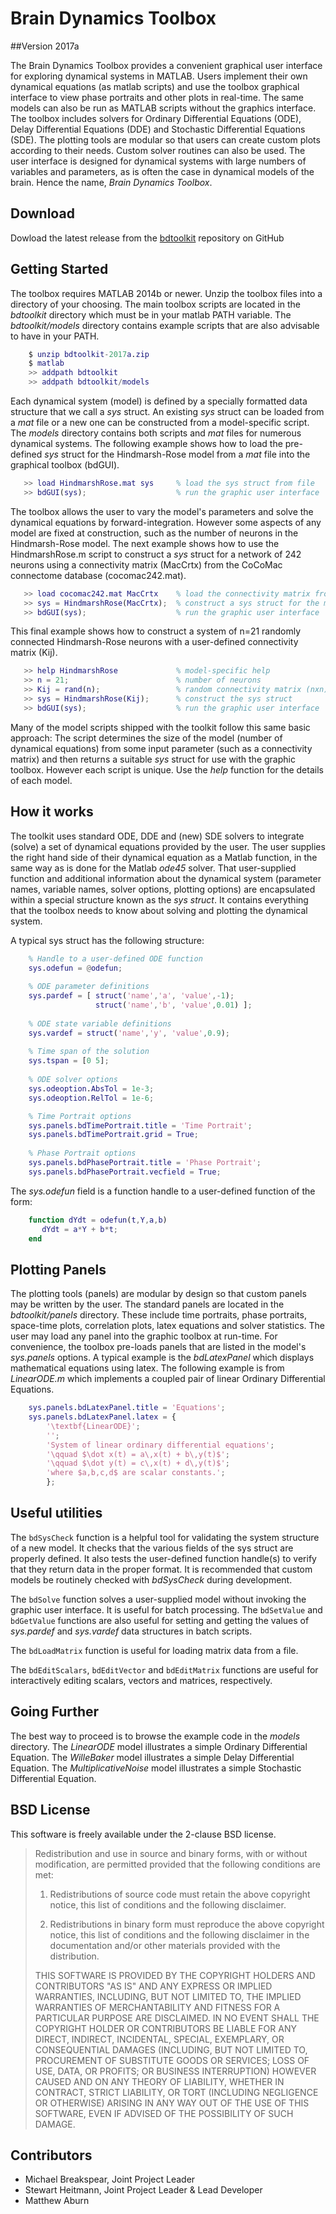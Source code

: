 # Brain Dynamics Toolbox

##Version 2017a 

The Brain Dynamics Toolbox provides a convenient graphical user interface for exploring dynamical systems in MATLAB.  Users implement their own dynamical equations (as matlab scripts) and use the toolbox graphical interface to view phase portraits and other plots in real-time. The same models can also be run as MATLAB scripts without the graphics interface. The toolbox includes solvers for Ordinary Differential Equations (ODE), Delay Differential Equations (DDE) and Stochastic Differential Equations (SDE). The plotting tools are modular so that users can create custom plots according to their needs. Custom solver routines can also be used. The user interface is designed for dynamical systems with large numbers of variables and parameters, as is often the case in dynamical models of the brain. Hence the name, *Brain Dynamics Toolbox*.

## Download
Dowload the latest release from the [bdtoolkit](https://github.com/breakspear/bdtoolkit/releases) repository on GitHub

## Getting Started
The toolbox requires MATLAB 2014b or newer. Unzip the toolbox files into a directory of your choosing. The main toolbox scripts are located in the *bdtoolkit* directory which must be in your matlab PATH variable. The *bdtoolkit/models* directory contains example scripts that are also advisable to have in your PATH.

```matlab
    $ unzip bdtoolkit-2017a.zip
    $ matlab
    >> addpath bdtoolkit
    >> addpath bdtoolkit/models
```

Each dynamical system (model) is defined by a specially formatted data structure that we call a *sys* struct. An existing *sys* struct can be loaded from a *mat* file or a new one can be constructed from a model-specific script. The *models* directory contains both scripts and *mat* files for numerous dynamical systems.
The following example shows how to load the pre-defined *sys* struct for the Hindmarsh-Rose model from a *mat* file into the graphical toolbox (bdGUI).

```matlab
   >> load HindmarshRose.mat sys     % load the sys struct from file
   >> bdGUI(sys);                    % run the graphic user interface
```

The toolbox allows the user to vary the model's parameters and solve the dynamical equations by forward-integration. However some aspects of any model are fixed at construction, such as the number of neurons in the Hindmarsh-Rose model.
The next example shows how to use the HindmarshRose.m script to construct a *sys* struct for a network of 242 neurons using a connectivity matrix (MacCrtx) from the CoCoMac connectome database (cocomac242.mat). 

```matlab
   >> load cocomac242.mat MacCrtx    % load the connectivity matrix from file
   >> sys = HindmarshRose(MacCrtx);  % construct a sys struct for the model
   >> bdGUI(sys);                    % run the graphic user interface
```

This final example shows how to construct a system of n=21 randomly connected Hindmarsh-Rose neurons with a user-defined connectivity matrix (Kij). 

```matlab
   >> help HindmarshRose             % model-specific help
   >> n = 21;                        % number of neurons
   >> Kij = rand(n);                 % random connectivity matrix (nxn)
   >> sys = HindmarshRose(Kij);      % construct the sys struct
   >> bdGUI(sys);                    % run the graphic user interface
```
Many of the model scripts shipped with the toolkit follow this same basic approach: The script determines the size of the model (number of dynamical equations) from some input parameter (such as a connectivity matrix) and then returns a suitable *sys* struct for use with the graphic toolbox. However each script is unique. Use the *help* function for the details of each model.

## How it works
The toolkit uses standard ODE, DDE and (new) SDE solvers to integrate (solve) a set of dynamical equations provided by the user. The user supplies the right hand side of their dynamical equation as a Matlab function, in the same way as is done for the Matlab *ode45* solver. That user-supplied function and additional information about the dynamical system (parameter names, variable names, solver options, plotting options) are encapsulated within a special structure known as the *sys struct*. It contains everything that the toolbox needs to know about solving and plotting the dynamical system. 

A typical sys struct has the following structure:

```matlab
    % Handle to a user-defined ODE function
    sys.odefun = @odefun;
    
    % ODE parameter definitions
    sys.pardef = [ struct('name','a', 'value',-1);
                   struct('name','b', 'value',0.01) ];
                   
    % ODE state variable definitions
    sys.vardef = struct('name','y', 'value',0.9);
    
    % Time span of the solution
    sys.tspan = [0 5];
    
    % ODE solver options
    sys.odeoption.AbsTol = 1e-3;
    sys.odeoption.RelTol = 1e-6;

    % Time Portrait options
    sys.panels.bdTimePortrait.title = 'Time Portrait';
    sys.panels.bdTimePortrait.grid = True;
    
    % Phase Portrait options
    sys.panels.bdPhasePortrait.title = 'Phase Portrait';
    sys.panels.bdPhasePortrait.vecfield = True;

```

The *sys.odefun* field is a function handle to a user-defined function of the form:

```matlab
    function dYdt = odefun(t,Y,a,b)  
       dYdt = a*Y + b*t;
    end
```

## Plotting Panels

The plotting tools (panels) are modular by design so that custom panels may be written by the user. The standard panels are located in the *bdtoolkit/panels* directory. These include time portraits, phase portraits, space-time plots, correlation plots, latex equations and solver statistics. The user may load any panel into the graphic toolbox at run-time. For convenience, the toolbox pre-loads panels that are listed in the model's *sys.panels* options. A typical example is the *bdLatexPanel* which displays mathematical equations using latex. The following example is from *LinearODE.m* which implements a coupled pair of linear Ordinary Differential Equations.

```matlab
    sys.panels.bdLatexPanel.title = 'Equations'; 
    sys.panels.bdLatexPanel.latex = { 
        '\textbf{LinearODE}';
        '';
        'System of linear ordinary differential equations';
        '\qquad $\dot x(t) = a\,x(t) + b\,y(t)$';
        '\qquad $\dot y(t) = c\,x(t) + d\,y(t)$';
        'where $a,b,c,d$ are scalar constants.';
        };
```

## Useful utilities
The `bdSysCheck` function is a helpful tool for validating the system structure of a new model. It checks that the various fields of the sys struct are properly defined. It also tests the user-defined function handle(s) to verify that they return data in the proper format. It is recommended that custom models be routinely checked with *bdSysCheck* during development.

The `bdSolve` function solves a user-supplied model without invoking the graphic user interface. It is useful for batch processing. The `bdSetValue` and `bdGetValue` functions are also useful for setting and getting the values of *sys.pardef* and *sys.vardef* data structures in batch scripts.
  
The `bdLoadMatrix` function is useful for loading matrix data from a file.

The `bdEditScalars`, `bdEditVector` and `bdEditMatrix` functions are useful for interactively editing scalars, vectors and matrices, respectively.

## Going Further
The best way to proceed is to browse the example code in the *models* directory. The  *LinearODE* model illustrates a simple Ordinary Differential Equation. The *WilleBaker* model illustrates a simple Delay Differential Equation. The *MultiplicativeNoise* model illustrates a simple Stochastic Differential Equation.

## BSD License
This software is freely available under the 2-clause BSD license.  

> Redistribution and use in source and binary forms, with or without modification, are permitted provided that the following conditions are met:
> 
>1. Redistributions of source code must retain the above copyright notice, this list of conditions and the following disclaimer.
>
>2. Redistributions in binary form must reproduce the above copyright notice, this list of conditions and the following disclaimer in the documentation and/or other materials provided with the distribution.
>
>THIS SOFTWARE IS PROVIDED BY THE COPYRIGHT HOLDERS AND CONTRIBUTORS "AS IS" AND ANY EXPRESS OR IMPLIED WARRANTIES, INCLUDING, BUT NOT LIMITED TO, THE IMPLIED WARRANTIES OF MERCHANTABILITY AND FITNESS FOR A PARTICULAR PURPOSE ARE DISCLAIMED. IN NO EVENT SHALL THE COPYRIGHT HOLDER OR CONTRIBUTORS BE LIABLE FOR ANY DIRECT, INDIRECT, INCIDENTAL, SPECIAL, EXEMPLARY, OR CONSEQUENTIAL DAMAGES (INCLUDING, BUT NOT LIMITED TO, PROCUREMENT OF SUBSTITUTE GOODS OR SERVICES; LOSS OF USE, DATA, OR PROFITS; OR BUSINESS INTERRUPTION) HOWEVER CAUSED AND ON ANY THEORY OF LIABILITY, WHETHER IN CONTRACT, STRICT LIABILITY, OR TORT (INCLUDING NEGLIGENCE OR OTHERWISE) ARISING IN ANY WAY OUT OF THE USE OF THIS SOFTWARE, EVEN IF ADVISED OF THE POSSIBILITY OF SUCH DAMAGE.

## Contributors
* Michael Breakspear, Joint Project Leader 
* Stewart Heitmann, Joint Project Leader & Lead Developer
* Matthew Aburn

